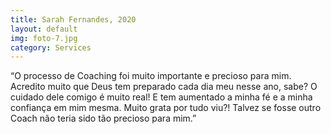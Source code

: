 ```yaml
---
title: Sarah Fernandes, 2020
layout: default
img: foto-7.jpg
category: Services
---
```


“O processo de Coaching foi muito importante e precioso para mim. Acredito muito que Deus tem preparado cada dia meu nesse ano, sabe? O cuidado dele comigo é muito real! E tem aumentado a minha fé e a minha confiança em mim mesma. Muito grata por tudo viu?! Talvez se fosse outro Coach não teria sido tão precioso para mim.”

